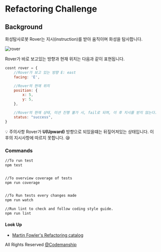 # Refactoring Challenge

## Background
화성탐사로봇 Rover는 지시(instruction)를 받아 움직이며 화성을 탐사합니다.

![rover](https://user-images.githubusercontent.com/77006427/124591528-573d5f80-de97-11eb-81de-70952b81970e.png)

Rover가 바로 보고있는 방향과 현재 위치는 다음과 같이 표현됩니다.

```javascript
cosnt rover = {
	//Rover가 보고 있는 방향 E: east
	facing: 'E',

	//Rover의 현재 위치
	position: {
		x: 5,
		y: 5,
	},

	//Rover의 현재 상태, 미션 진행 불가 시, fail로 되며, 이 후 지시를 받지 않는다.
	status: "success",
}
```

💡 주의사항
Rover가 **U(Upward)** 방향으로 되있을떄는 뒤짚어져있는 상태입니다. 
이 후의 지시사항에 따르지 못합니다.
😪

### Commands

```bash
//To run test
npm test


//To overview coverage of tests
npm run coverage


//To Run tests every changes made
npm run watch 

//Run lint to check and follow coding style guide.
npm run lint
```

#### Look Up 
- [Martin Fowler's Refactoring catalog](https://refactoring.com/catalog/)

All Rights Reserved [@Codemanship](https://github.com/jasongorman)